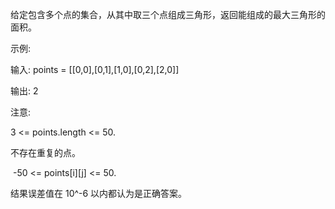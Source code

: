给定包含多个点的集合，从其中取三个点组成三角形，返回能组成的最大三角形的面积。

示例:

输入: points = [[0,0],[0,1],[1,0],[0,2],[2,0]]

输出: 2



注意:

3 <= points.length <= 50.

不存在重复的点。

 -50 <= points[i][j] <= 50.
 
结果误差值在 10^-6 以内都认为是正确答案。
